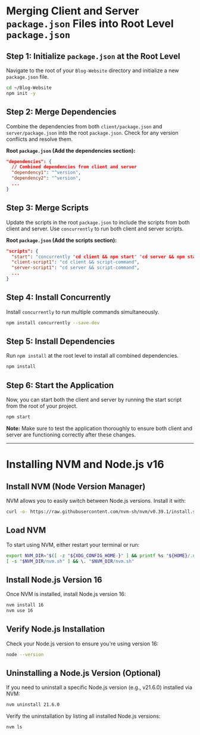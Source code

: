 
# Merging Client and Server `package.json` Files into Root Level `package.json`

## Step 1: Initialize `package.json` at the Root Level
Navigate to the root of your `Blog-Website` directory and initialize a new `package.json` file.

```bash
cd ~/Blog-Website
npm init -y
```

## Step 2: Merge Dependencies
Combine the dependencies from both `client/package.json` and `server/package.json` into the root `package.json`. Check for any version conflicts and resolve them.

**Root `package.json` (Add the dependencies section):**

```json
"dependencies": {
  // Combined dependencies from client and server
  "dependency1": "^version",
  "dependency2": "^version",
  ...
}
```

## Step 3: Merge Scripts
Update the scripts in the root `package.json` to include the scripts from both client and server. Use `concurrently` to run both client and server scripts.

**Root `package.json` (Add the scripts section):**

```json
"scripts": {
  "start": "concurrently "cd client && npm start" "cd server && npm start"",
  "client-script1": "cd client && script-command",
  "server-script1": "cd server && script-command",
  ...
}
```

## Step 4: Install Concurrently
Install `concurrently` to run multiple commands simultaneously.

```bash
npm install concurrently --save-dev
```

## Step 5: Install Dependencies
Run `npm install` at the root level to install all combined dependencies.

```bash
npm install
```

## Step 6: Start the Application
Now, you can start both the client and server by running the start script from the root of your project.

```bash
npm start
```

**Note:** Make sure to test the application thoroughly to ensure both client and server are functioning correctly after these changes.

---

# Installing NVM and Node.js v16

## Install NVM (Node Version Manager)
NVM allows you to easily switch between Node.js versions. Install it with:

```bash
curl -o- https://raw.githubusercontent.com/nvm-sh/nvm/v0.39.1/install.sh | bash
```

## Load NVM
To start using NVM, either restart your terminal or run:

```bash
export NVM_DIR="$([ -z "${XDG_CONFIG_HOME-}" ] && printf %s "${HOME}/.nvm" || printf %s "${XDG_CONFIG_HOME}/nvm")"
[ -s "$NVM_DIR/nvm.sh" ] && \. "$NVM_DIR/nvm.sh"
```

## Install Node.js Version 16
Once NVM is installed, install Node.js version 16:

```bash
nvm install 16
nvm use 16
```

## Verify Node.js Installation
Check your Node.js version to ensure you're using version 16:

```bash
node --version
```

## Uninstalling a Node.js Version (Optional)
If you need to uninstall a specific Node.js version (e.g., v21.6.0) installed via NVM:

```bash
nvm uninstall 21.6.0
```

Verify the uninstallation by listing all installed Node.js versions:

```bash
nvm ls
```
